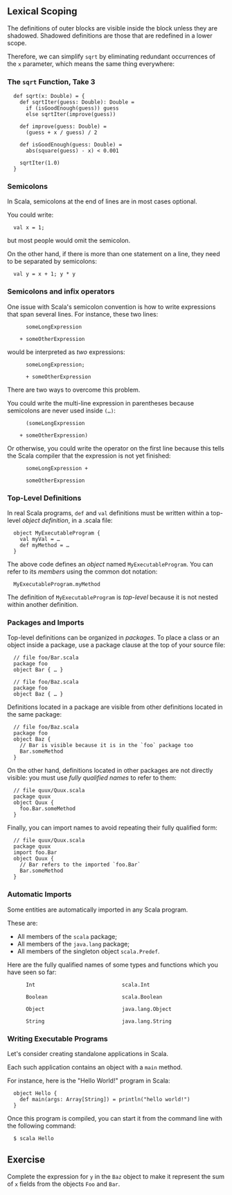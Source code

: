 ## Lexical Scoping

The definitions of outer blocks are visible inside the block unless they are shadowed.
Shadowed definitions are those that are redefined in a lower scope.

Therefore, we can simplify `sqrt` by eliminating redundant occurrences of the `x` parameter, which means
the same thing everywhere:

### The `sqrt` Function, Take 3

      def sqrt(x: Double) = {
        def sqrtIter(guess: Double): Double =
          if (isGoodEnough(guess)) guess
          else sqrtIter(improve(guess))
    
        def improve(guess: Double) =
          (guess + x / guess) / 2
    
        def isGoodEnough(guess: Double) =
          abs(square(guess) - x) < 0.001
    
        sqrtIter(1.0)
      }

### Semicolons

In Scala, semicolons at the end of lines are in most cases optional.

You could write:

      val x = 1;

but most people would omit the semicolon.

On the other hand, if there is more than one statement on a line, they need to be
separated by semicolons:

      val y = x + 1; y * y

### Semicolons and infix operators

One issue with Scala's semicolon convention is how to write expressions that span
several lines. For instance, these two lines:

```
      someLongExpression
```

```
    + someOtherExpression
```

would be interpreted as *two* expressions:

```
      someLongExpression;
```

```
      + someOtherExpression
```

There are two ways to overcome this problem.

You could write the multi-line expression in parentheses because semicolons
are never used inside `(…)`:

```
      (someLongExpression
```

```
    + someOtherExpression)
```

Or otherwise, you could write the operator on the first line because this tells the Scala
compiler that the expression is not yet finished:

```
      someLongExpression +
```

```
      someOtherExpression
```

### Top-Level Definitions

In real Scala programs, `def` and `val` definitions must be written
within a top-level *object definition*, in a .scala file:

      object MyExecutableProgram {
        val myVal = …
        def myMethod = …
      }

The above code defines an *object* named `MyExecutableProgram`. You
can refer to its *members* using the common dot notation:

      MyExecutableProgram.myMethod

The definition of `MyExecutableProgram` is *top-level* because it
is not nested within another definition.

### Packages and Imports

Top-level definitions can be organized in *packages*.
To place a class or an object inside a package, use a package clause
at the top of your source file:

      // file foo/Bar.scala
      package foo
      object Bar { … }

      // file foo/Baz.scala
      package foo
      object Baz { … }

Definitions located in a package are visible from other definitions
located in the same package:

      // file foo/Baz.scala
      package foo
      object Baz {
        // Bar is visible because it is in the `foo` package too
        Bar.someMethod
      }

On the other hand, definitions located in other packages are not directly
visible: you must use *fully qualified names* to refer to them:

      // file quux/Quux.scala
      package quux
      object Quux {
        foo.Bar.someMethod
      }

Finally, you can import names to avoid repeating their fully qualified form:

      // file quux/Quux.scala
      package quux
      import foo.Bar
      object Quux {
        // Bar refers to the imported `foo.Bar`
        Bar.someMethod
      }

### Automatic Imports

Some entities are automatically imported in any Scala program.

These are:

- All members of the `scala` package;
- All members of the  `java.lang` package;
- All members of the singleton object `scala.Predef`.

Here are the fully qualified names of some types and functions
which you have seen so far:

```
      Int                            scala.Int
```

```
      Boolean                        scala.Boolean
```

```
      Object                         java.lang.Object
```

```
      String                         java.lang.String
```

### Writing Executable Programs

Let's consider creating standalone
applications in Scala.

Each such application contains an object with a `main` method.

For instance, here is the "Hello World!" program in Scala:

      object Hello {
        def main(args: Array[String]) = println("hello world!")
      }

Once this program is compiled, you can start it from the command line with the following command:

      $ scala Hello

## Exercise

Complete the expression for `y` in the `Baz` object to make it represent the sum of `x` fields from the objects `Foo`
and `Bar`.